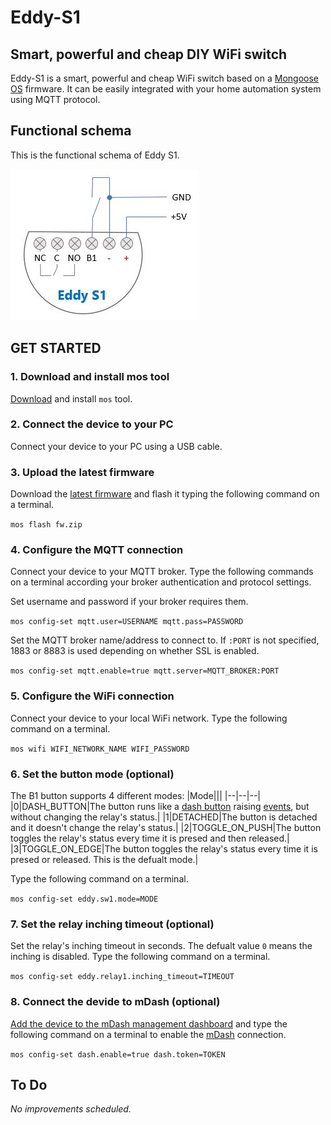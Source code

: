 # Eddy-S1   
## Smart, powerful and cheap DIY WiFi switch
Eddy-S1 is a smart, powerful and cheap WiFi switch based on a [Mongoose OS](https://mongoose-os.com/) firmware. It can be easily integrated with your home automation system using MQTT protocol.
## Functional schema
This is the functional schema of Eddy S1.

![eddy-s1 functional schema](docs/eddy-s1_functional_schema.jpg)
## GET STARTED
### 1. Download and install mos tool
[Download](https://mongoose-os.com/docs/mongoose-os/quickstart/setup.md#1-download-and-install-mos-tool) and install `mos` tool.
### 2. Connect the device to your PC
Connect your device to your PC using a USB cable.
### 3. Upload the latest firmware
Download the [latest firmware](../../releases/latest/download/fw.zip) and flash it typing the following command on a terminal.

`mos flash fw.zip` 
### 4. Configure the MQTT connection
Connect your device to your MQTT broker. Type the following commands on a terminal according your broker authentication and protocol settings.

Set username and password if your broker requires them.

`mos config-set mqtt.user=USERNAME mqtt.pass=PASSWORD`

Set the MQTT broker name/address to connect to. If `:PORT` is not specified, 1883 or 8883 is used depending on whether SSL is enabled.

`mos config-set mqtt.enable=true mqtt.server=MQTT_BROKER:PORT`
### 5. Configure the WiFi connection
Connect your device to your local WiFi network. Type the following command on a terminal.

`mos wifi WIFI_NETWORK_NAME WIFI_PASSWORD`
### 6. Set the button mode (optional)
The B1 button supports 4 different modes:
|Mode|||
|--|--|--|
|0|DASH_BUTTON|The button runs like a [dash button](https://github.com/diy365-mgos/bbutton) raising [events](https://github.com/diy365-mgos/bbutton/blob/master/README.md#mgos_bbutton_event), but without changing the relay's status.|
|1|DETACHED|The button is detached and it doesn't change the relay's status.|
|2|TOGGLE_ON_PUSH|The button toggles the relay's status every time it is presed and then released.|
|3|TOGGLE_ON_EDGE|The button toggles the relay's status every time it is presed or released. This is the defualt mode.|

Type the following command on a terminal.

`mos config-set eddy.sw1.mode=MODE`
### 7. Set the relay inching timeout (optional)
Set the relay's inching timeout in seconds. The defualt value `0` means the inching is disabled. Type the following command on a terminal.

`mos config-set eddy.relay1.inching_timeout=TIMEOUT`
### 8. Connect the devide to mDash (optional)
[Add the device to the mDash management dashboard](https://mongoose-os.com/docs/mongoose-os/quickstart/setup.md#8-add-device-to-the-mdash-management-dashboard) and type the following command on a terminal to enable the [mDash](https://mdash.net/) connection.

`mos config-set dash.enable=true dash.token=TOKEN`
## To Do
*No improvements scheduled.*
